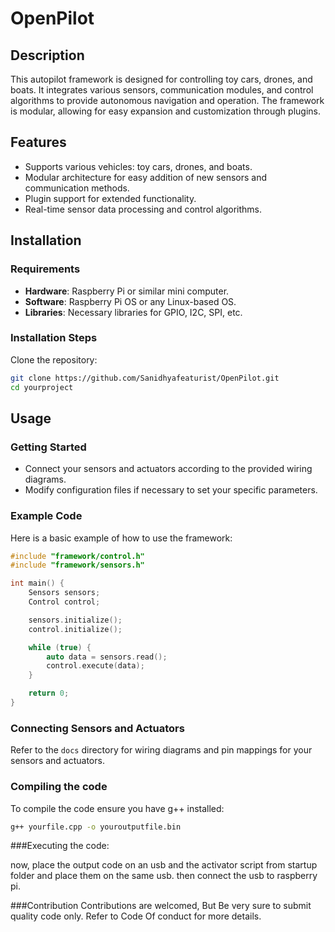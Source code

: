 # OpenPilot

## Description
This autopilot framework is designed for controlling toy cars, drones, and boats. It integrates various sensors, communication modules, and control algorithms to provide autonomous navigation and operation. The framework is modular, allowing for easy expansion and customization through plugins.

## Features
- Supports various vehicles: toy cars, drones, and boats.
- Modular architecture for easy addition of new sensors and communication methods.
- Plugin support for extended functionality.
- Real-time sensor data processing and control algorithms.

## Installation

### Requirements
- **Hardware**: Raspberry Pi or similar mini computer.
- **Software**: Raspberry Pi OS or any Linux-based OS.
- **Libraries**: Necessary libraries for GPIO, I2C, SPI, etc.

### Installation Steps
 Clone the repository:
   ```bash
   git clone https://github.com/Sanidhyafeaturist/OpenPilot.git
   cd yourproject
```

## Usage

### Getting Started
- Connect your sensors and actuators according to the provided wiring diagrams.
- Modify configuration files if necessary to set your specific parameters.

### Example Code
Here is a basic example of how to use the framework:

```cpp
#include "framework/control.h"
#include "framework/sensors.h"

int main() {
    Sensors sensors;
    Control control;

    sensors.initialize();
    control.initialize();

    while (true) {
        auto data = sensors.read();
        control.execute(data);
    }

    return 0;
}
```

### Connecting Sensors and Actuators
Refer to the `docs` directory for wiring diagrams and pin mappings for your sensors and actuators.

### Compiling the code
To compile the code ensure you have g++ installed:

```bash
g++ yourfile.cpp -o youroutputfile.bin
```

###Executing the code:

now, place the output code on an usb and the activator script from startup folder and place them on the same usb.
then connect the usb to raspberry pi.

###Contribution
Contributions are welcomed, But Be very sure to submit quality code only. Refer to Code Of conduct for more details.

